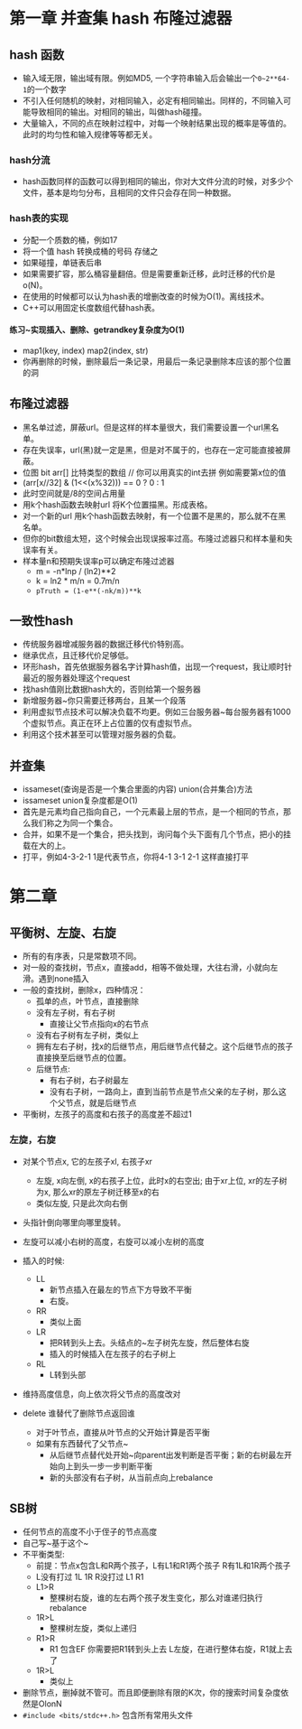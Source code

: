 # 第一章 并查集 hash 布隆过滤器

## hash 函数

* 输入域无限，输出域有限。例如MD5, 一个字符串输入后会输出一个`0~2**64-1`的一个数字
* 不引入任何随机的映射，对相同输入，必定有相同输出。同样的，不同输入可能导致相同的输出。对相同的输出，叫做hash碰撞。
* 大量输入，不同的点在映射过程中，对每一个映射结果出现的概率是等值的。此时的均匀性和输入规律等等都无关。

### hash分流

* hash函数同样的函数可以得到相同的输出，你对大文件分流的时候，对多少个文件，基本是均匀分布，且相同的文件只会存在同一种数据。

### hash表的实现

* 分配一个质数的桶，例如17
* 将一个值 hash 转换成桶的号码 存储之
* 如果碰撞，单链表后串
* 如果需要扩容，那么桶容量翻倍。但是需要重新迁移，此时迁移的代价是o(N)。
* 在使用的时候都可以认为hash表的增删改查的时候为O(1)。离线技术。
* C++可以用固定长度数组代替hash表。

#### 练习~实现插入、删除、getrandkey复杂度为O(1)

* map1(key, index)  map2(index, str)
* 你再删除的时候，删除最后一条记录，用最后一条记录删除本应该的那个位置的洞

## 布隆过滤器

* 黑名单过滤，屏蔽url。但是这样的样本量很大，我们需要设置一个url黑名单。
* 存在失误率，url(黑)就一定是黑，但是对不属于的，也存在一定可能直接被屏蔽。
* 位图 bit arr[] 比特类型的数组 // 你可以用真实的int去拼 例如需要第x位的值 
*  (arr[x//32] & (1<<(x%32))) == 0 ? 0 : 1
* 此时空间就是/8的空间占用量
* 用k个hash函数去映射url 将K个位置描黑。形成表格。
* 对一个新的url 用k个hash函数去映射，有一个位置不是黑的，那么就不在黑名单。
* 但你的bit数组太短，这个时候会出现误报率过高。布隆过滤器只和样本量和失误率有关。
* 样本量n和预期失误率p可以确定布隆过滤器
  * m = -n*lnp / (ln2)**2
  * k = ln2 * m/n = 0.7m/n
  * `pTruth = (1-e**(-nk/m))**k`

## 一致性hash

* 传统服务器增减服务器的数据迁移代价特别高。
* 继承优点，且迁移代价足够低。
* 环形hash，首先依据服务器名字计算hash值，出现一个request，我让顺时针最近的服务器处理这个request
* 找hash值刚比数据hash大的，否则给第一个服务器
* 新增服务器~你只需要迁移两台，且某一个段落
* 利用虚拟节点技术可以解决负载不均更。例如三台服务器~每台服务器有1000个虚拟节点。真正在环上占位置的仅有虚拟节点。
* 利用这个技术甚至可以管理对服务器的负载。

## 并查集

* issameset(查询是否是一个集合里面的内容)  union(合并集合)方法
* issameset union复杂度都是O(1)
* 首先是元素均自己指向自己，一个元素最上层的节点，是一个相同的节点，那么我们称之为同一个集合。
* 合并，如果不是一个集合，把头找到，询问每个头下面有几个节点，把小的挂载在大的上。
* 打平，例如4-3-2-1 1是代表节点，你将4-1 3-1 2-1 这样直接打平

# 第二章

## 平衡树、左旋、右旋

* 所有的有序表，只是常数项不同。
* 对一般的查找树，节点x，直接add，相等不做处理，大往右滑，小就向左滑。遇到none插入
* 一般的查找树，删除x，四种情况：
  * 孤单的点，叶节点，直接删除
  * 没有左子树，有右子树
    * 直接让父节点指向x的右节点
  * 没有右子树有左子树，类似上
  * 拥有左右子树，找x的后继节点，用后继节点代替之。这个后继节点的孩子直接换至后继节点的位置。
  * 后继节点:
    * 有右子树，右子树最左
    * 没有右子树，一路向上，直到当前节点是节点父亲的左子树，那么这个父节点，就是后继节点
* 平衡树，左孩子的高度和右孩子的高度差不超过1

### 左旋，右旋

* 对某个节点x, 它的左孩子xl, 右孩子xr
  * 左旋, x向左倒, x的右孩子上位，此时x的右空出; 由于xr上位, xr的左子树为x, 那么xr的原左子树迁移至x的右
  * 类似左旋, 只是此次向右倒


* 头指针倒向哪里向哪里旋转。
* 左旋可以减小右树的高度，右旋可以减小左树的高度
* 插入的时候:
  * LL
    * 新节点插入在最左的节点下方导致不平衡
    * 右旋。
  * RR
    * 类似上面
  * LR
    * 把R转到头上去。头结点的~左子树先左旋，然后整体右旋
    * 插入的时候插入在左孩子的右子树上
  * RL
    * L转到头部
* 维持高度信息，向上依次将父节点的高度改对
* delete 谁替代了删除节点返回谁
  * 对于叶节点，直接从叶节点的父开始计算是否平衡
  * 如果有东西替代了父节点~
    * 从后继节点替代处开始~向parent出发判断是否平衡；新的右树最左开始向上到头一步一步判断平衡
    * 新的头部没有右子树，从当前点向上rebalance

## SB树

* 任何节点的高度不小于侄子的节点高度
* 自己写~基于这个~
* 不平衡类型:
  * 前提：节点x包含L和R两个孩子，L有L1和R1两个孩子 R有1L和1R两个孩子
  * L没有打过 1L 1R  R没打过 L1 R1
  * L1>R
    * 整棵树右旋，谁的左右两个孩子发生变化，那么对谁递归执行rebalance
  * 1R>L
    * 整棵树左旋，类似上递归
  * R1>R
    * R1 包含EF 你需要把R1转到头上去 L左旋，在进行整体右旋，R1就上去了
  * 1R>L
    * 类似上
* 删除节点，删掉就不管可。而且即便删除有限的K次，你的搜索时间复杂度依然是OlonN
* `#include <bits/stdc++.h>` 包含所有常用头文件